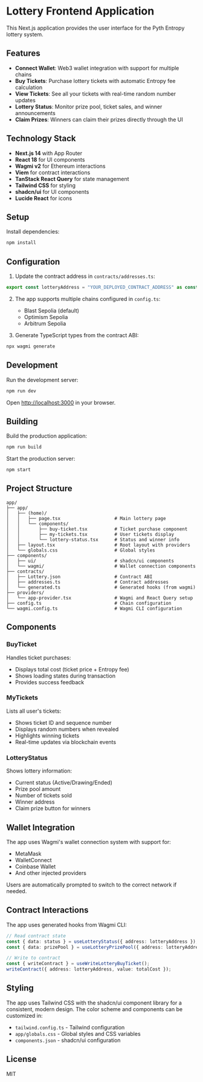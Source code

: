 # Lottery Frontend Application

This Next.js application provides the user interface for the Pyth Entropy lottery system.

## Features

- **Connect Wallet**: Web3 wallet integration with support for multiple chains
- **Buy Tickets**: Purchase lottery tickets with automatic Entropy fee calculation
- **View Tickets**: See all your tickets with real-time random number updates
- **Lottery Status**: Monitor prize pool, ticket sales, and winner announcements
- **Claim Prizes**: Winners can claim their prizes directly through the UI

## Technology Stack

- **Next.js 14** with App Router
- **React 18** for UI components
- **Wagmi v2** for Ethereum interactions
- **Viem** for contract interactions
- **TanStack React Query** for state management
- **Tailwind CSS** for styling
- **shadcn/ui** for UI components
- **Lucide React** for icons

## Setup

Install dependencies:

```bash
npm install
```

## Configuration

1. Update the contract address in `contracts/addresses.ts`:

```typescript
export const lotteryAddress = "YOUR_DEPLOYED_CONTRACT_ADDRESS" as const;
```

2. The app supports multiple chains configured in `config.ts`:
   - Blast Sepolia (default)
   - Optimism Sepolia
   - Arbitrum Sepolia

3. Generate TypeScript types from the contract ABI:

```bash
npx wagmi generate
```

## Development

Run the development server:

```bash
npm run dev
```

Open [http://localhost:3000](http://localhost:3000) in your browser.

## Building

Build the production application:

```bash
npm run build
```

Start the production server:

```bash
npm start
```

## Project Structure

```
app/
├── app/
│   ├── (home)/
│   │   ├── page.tsx                    # Main lottery page
│   │   └── components/
│   │       ├── buy-ticket.tsx          # Ticket purchase component
│   │       ├── my-tickets.tsx          # User tickets display
│   │       └── lottery-status.tsx      # Status and winner info
│   ├── layout.tsx                      # Root layout with providers
│   └── globals.css                     # Global styles
├── components/
│   ├── ui/                             # shadcn/ui components
│   └── wagmi/                          # Wallet connection components
├── contracts/
│   ├── Lottery.json                    # Contract ABI
│   ├── addresses.ts                    # Contract addresses
│   └── generated.ts                    # Generated hooks (from wagmi)
├── providers/
│   └── app-provider.tsx                # Wagmi and React Query setup
├── config.ts                           # Chain configuration
└── wagmi.config.ts                     # Wagmi CLI configuration
```

## Components

### BuyTicket
Handles ticket purchases:
- Displays total cost (ticket price + Entropy fee)
- Shows loading states during transaction
- Provides success feedback

### MyTickets
Lists all user's tickets:
- Shows ticket ID and sequence number
- Displays random numbers when revealed
- Highlights winning tickets
- Real-time updates via blockchain events

### LotteryStatus
Shows lottery information:
- Current status (Active/Drawing/Ended)
- Prize pool amount
- Number of tickets sold
- Winner address
- Claim prize button for winners

## Wallet Integration

The app uses Wagmi's wallet connection system with support for:
- MetaMask
- WalletConnect
- Coinbase Wallet
- And other injected providers

Users are automatically prompted to switch to the correct network if needed.

## Contract Interactions

The app uses generated hooks from Wagmi CLI:

```typescript
// Read contract state
const { data: status } = useLotteryStatus({ address: lotteryAddress });
const { data: prizePool } = useLotteryPrizePool({ address: lotteryAddress });

// Write to contract
const { writeContract } = useWriteLotteryBuyTicket();
writeContract({ address: lotteryAddress, value: totalCost });
```

## Styling

The app uses Tailwind CSS with the shadcn/ui component library for a consistent, modern design. The color scheme and components can be customized in:

- `tailwind.config.ts` - Tailwind configuration
- `app/globals.css` - Global styles and CSS variables
- `components.json` - shadcn/ui configuration

## License

MIT

